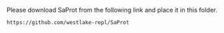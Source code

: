 Please download SaProt from the following link and place it in this folder.

```bash
https://github.com/westlake-repl/SaProt
```
